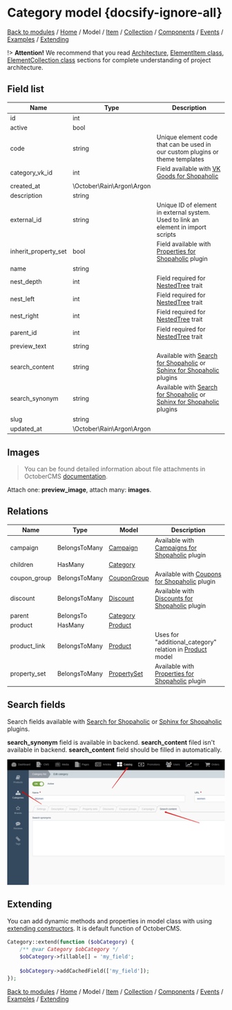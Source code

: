 # Category model {docsify-ignore-all}

[Back to modules](modules/home.md)
/ [Home](modules/category/home.md)
/ Model
/ [Item](modules/category/item/item.md)
/ [Collection](modules/category/collection/collection.md)
/ [Components](modules/category/component/component.md)
/ [Events](modules/category/event/event.md)
/ [Examples](modules/category/examples/examples.md)
/ [Extending](modules/category/extending/extending.md)

!> **Attention!**  We recommend that you read [Architecture](home.md#architecture), [ElementItem class](item-class/item-class.md),
[ElementCollection class](collection-class/collection-class.md) sections for complete understanding of  project architecture.

## Field list

|  Name | Type | Description |
|-------|------|--------|
|id|int|
|active|bool|
|code|string|Unique element code that can be used in our custom plugins or theme templates|
|category_vk_id|int|Field available with [VK Goods for Shopaholic](/plugins/home.md#vk-goods-for-shopaholic)|
|created_at|\October\Rain\Argon\Argon|
|description|string|
|external_id|string|Unique ID of element in external system. Used to link an element in import scripts|
|inherit_property_set|bool|Field available with [Properties for Shopaholic](plugins/home.md#properties-for-shopaholic) plugin|
|name|string|
|nest_depth|int|Field required for [NestedTree](https://octobercms.com/docs/database/traits#nested-tree) trait|
|nest_left|int|Field required for [NestedTree](https://octobercms.com/docs/database/traits#nested-tree) trait|
|nest_right|int|Field required for [NestedTree](https://octobercms.com/docs/database/traits#nested-tree) trait|
|parent_id|int|Field required for [NestedTree](https://octobercms.com/docs/database/traits#nested-tree) trait|
|preview_text|string|
|search_content|string|Available with [Search for Shopaholic](plugins/home.md#search-for-shopaholic) or [Sphinx for Shopaholic](plugins/home.md#search-for-shopaholic) plugins|
|search_synonym|string|Available with [Search for Shopaholic](plugins/home.md#search-for-shopaholic) or [Sphinx for Shopaholic](plugins/home.md#search-for-shopaholic) plugins|
|slug|string|
|updated_at|\October\Rain\Argon\Argon|

## Images

> You can be found detailed information about file attachments in OctoberCMS [documentation](https://octobercms.com/docs/database/attachments).

Attach one: **preview_image**, attach many: **images**.

## Relations

|Name|Type|Model|Description|
|-----|-----|-----|-----|
|campaign|BelongsToMany|[Campaign](modules/campaign/model/model.md)|Available with [Campaigns for Shopaholic](plugins/home.md#campaigns-for-shopaholic) plugin|
|children|HasMany|[Category](modules/category/model/model.md)|
|coupon_group|BelongsToMany|[CouponGroup](modules/coupongroup/model/model.md)|Available with [Coupons for Shopaholic](plugins/home.md#coupons-for-shopaholic) plugin|
|discount|BelongsToMany|[Discount](modules/discount/model/model.md)|Available with [Discounts for Shopaholic](plugins/home.md#discounts-for-shopaholic) plugin|
|parent|BelongsTo|[Category](modules/category/model/model.md)|
|product|HasMany|[Product](modules/product/model/model.md)|
|product_link|BelongsToMany|[Product](modules/product/model/model.md)|Uses for "additional_category" relation in [Product](modules/product/model/model.md) model|
|property_set|BelongsToMany|[PropertySet](modules/propertyset/model/model.md)|Available with [Properties for Shopaholic](plugins/home.md#properties-for-shopaholic) plugin|

## Search fields

Search fields available with [Search for Shopaholic](plugins/home.md#search-for-shopaholic) or [Sphinx for Shopaholic](plugins/home.md#search-for-shopaholic) plugins.

**search_synonym** field is available in backend. **search_content** filed isn't available in backend. **search_content** field should be filled in automatically. 

![](./../../../assets/images/backend-category-6.png)

## Extending

You can add dynamic methods and properties in model class with using [extending constructors](http://octobercms.com/docs/services/behaviors#constructor-extension).
It is default function of OctoberCMS.

```php
Category::extend(function ($obCategory) {
    /** @var Category $obCategory */
    $obCategory->fillable[] = 'my_field';
    
    $obCategory->addCachedField(['my_field']);
});
```

[Back to modules](modules/home.md)
/ [Home](modules/category/home.md)
/ Model
/ [Item](modules/category/item/item.md)
/ [Collection](modules/category/collection/collection.md)
/ [Components](modules/category/component/component.md)
/ [Events](modules/category/event/event.md)
/ [Examples](modules/category/examples/examples.md)
/ [Extending](modules/category/extending/extending.md)